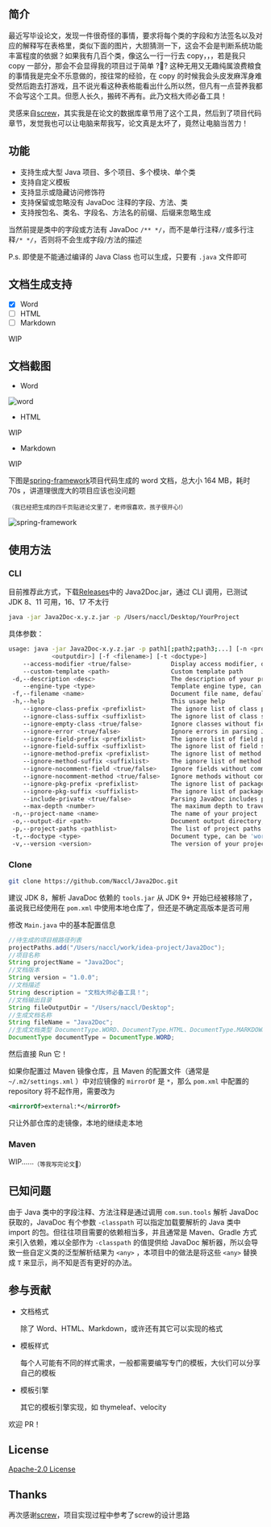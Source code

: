 ## 简介

最近写毕设论文，发现一件很奇怪的事情，要求将每个类的字段和方法签名以及对应的解释写在表格里，类似下面的图片，大胆猜测一下，这会不会是判断系统功能丰富程度的依据？如果我有几百个类，像这么一行一行去 copy，，，若是我只 copy 一部分，那会不会显得我的项目过于简单 ?🤯? 这种无用又无趣纯属浪费粮食的事情我是完全不乐意做的，按往常的经验，在 copy 的时候我会头皮发麻浑身难受然后跑去打游戏，且不说光看这种表格能看出什么所以然，但凡有一点营养我都不会写这个工具。但愿人长久，搬砖不再有。此乃文档大师必备工具！

灵感来自[screw](https://github.com/pingfangushi/screw)，其实我是在论文的数据库章节用了这个工具，然后到了项目代码章节，发觉我也可以让电脑来帮我写，论文真是太坏了，竟然让电脑当苦力！

## 功能

- 支持生成大型 Java 项目、多个项目、多个模块、单个类
- 支持自定义模板
- 支持显示或隐藏访问修饰符
- 支持保留或忽略没有 JavaDoc 注释的字段、方法、类
- 支持按包名、类名、字段名、方法名的前缀、后缀来忽略生成

当然前提是类中的字段或方法有 JavaDoc `/** */`，而不是单行注释`//`或多行注释`/* */`，否则将不会生成字段/方法的描述

P.s. 即使是不能通过编译的 Java Class 也可以生成，只要有 `.java` 文件即可

## 文档生成支持

- [x] Word
- [ ] HTML
- [ ] Markdown

WIP

## 文档截图

- Word

![word](./docs/word.png)

- HTML

WIP

- Markdown

WIP



下图是[spring-framework](https://github.com/spring-projects/spring-framework)项目代码生成的 word 文档，总大小 164 MB，耗时 70s ，讲道理很庞大的项目应该也没问题

<sub>（我已经把生成的四千页贴进论文里了，老师很喜欢，孩子很开心!）</sub>

![spring-framework](./docs/spring-framework.png)

## 使用方法

### CLI

目前推荐此方式，下载[Releases](https://github.com/Naccl/Java2Doc/releases)中的 Java2Doc.jar，通过 CLI 调用，已测试 JDK 8、11 可用，16、17 不太行

```sh
java -jar Java2Doc-x.y.z.jar -p /Users/naccl/Desktop/YourProject
```

具体参数：

```sh
usage: java -jar Java2Doc-x.y.z.jar -p path1[;path2;path3;...] [-n <projectname>] [-v <version>] [-d <desc>] [-o
            <outputdir>] [-f <filename>] [-t <doctype>]
    --access-modifier <true/false>           Display access modifier, default is true
    --custom-template <path>                 Custom template path
 -d,--description <desc>                     The description of your project
    --engine-type <type>                     Template engine type, can be 'freemarker'
 -f,--filename <name>                        Document file name, default is 'Java2Doc'
 -h,--help                                   This usage help
    --ignore-class-prefix <prefixlist>       The ignore list of class prefix, separated by ';'
    --ignore-class-suffix <suffixlist>       The ignore list of class suffix, separated by ';'
    --ignore-empty-class <true/false>        Ignore classes without field and method, default is false
    --ignore-error <true/false>              Ignore errors in parsing JavaDoc, default is true
    --ignore-field-prefix <prefixlist>       The ignore list of field prefix, separated by ';'
    --ignore-field-suffix <suffixlist>       The ignore list of field suffix, separated by ';'
    --ignore-method-prefix <prefixlist>      The ignore list of method prefix, separated by ';'
    --ignore-method-suffix <suffixlist>      The ignore list of method suffix, separated by ';'
    --ignore-nocomment-field <true/false>    Ignore fields without comment, default is false
    --ignore-nocomment-method <true/false>   Ignore methods without comment, default is false
    --ignore-pkg-prefix <prefixlist>         The ignore list of package prefix, separated by ';'
    --ignore-pkg-suffix <suffixlist>         The ignore list of package suffix, separated by ';'
    --include-private <true/false>           Parsing JavaDoc includes private classes and members, default is true
    --max-depth <number>                     The maximum depth to traverse a directory starting from project path
 -n,--project-name <name>                    The name of your project
 -o,--output-dir <path>                      Document output directory, default is current directory
 -p,--project-paths <pathlist>               The list of project paths you want to generate, separated by ';'
 -t,--doctype <type>                         Document type, can be 'word', 'html', 'md', default is 'word'
 -v,--version <version>                      The version of your project
```

### Clone

```sh
git clone https://github.com/Naccl/Java2Doc.git
```

建议 JDK 8，解析 JavaDoc 依赖的 `tools.jar` 从 JDK 9+ 开始已经被移除了，虽说我已经使用在 `pom.xml` 中使用本地仓库了，但还是不确定高版本是否可用

修改 `Main.java` 中的基本配置信息

```java
//待生成的项目根路径列表
projectPaths.add("/Users/naccl/work/idea-project/Java2Doc");
//项目名称
String projectName = "Java2Doc";
//文档版本
String version = "1.0.0";
//文档描述
String description = "文档大师必备工具！";
//文档输出目录
String fileOutputDir = "/Users/naccl/Desktop";
//生成文档名称
String fileName = "Java2Doc";
//生成文档类型 DocumentType.WORD、DocumentType.HTML、DocumentType.MARKDOWN
DocumentType documentType = DocumentType.WORD;
```

然后直接 Run 它！

如果你配置过 Maven 镜像仓库，且 Maven 的配置文件（通常是`~/.m2/settings.xml` ）中对应镜像的 `mirrorOf` 是 `*`，那么 `pom.xml` 中配置的 repository 将不起作用，需要改为

```xml
<mirrorOf>external:*</mirrorOf>
```

只让外部仓库的走镜像，本地的继续走本地

### Maven

WIP......<sub>（等我写完论文🥵）</sub>

## 已知问题

由于 Java 类中的字段注释、方法注释是通过调用 `com.sun.tools` 解析 JavaDoc 获取的，JavaDoc 有个参数 `-classpath` 可以指定加载要解析的 Java 类中 import 的包。但往往项目需要的依赖相当多，并且通常是 Maven、Gradle 方式来引入依赖，难以全部作为 `-classpath` 的值提供给 JavaDoc 解析器，所以会导致一些自定义类的泛型解析结果为 `<any>` ，本项目中的做法是将这些 `<any>` 替换成 `T` 来显示，尚不知是否有更好的办法。

## 参与贡献

- 文档格式

  除了 Word、HTML、Markdown，或许还有其它可以实现的格式

- 模板样式

  每个人可能有不同的样式需求，一般都需要编写专门的模板，大伙们可以分享自己的模板

- 模板引擎

  其它的模板引擎实现，如 thymeleaf、velocity

欢迎 PR！

## License

[Apache-2.0 License](https://github.com/Naccl/Java2Doc/blob/master/LICENSE)

## Thanks

再次感谢[screw](https://github.com/pingfangushi/screw)，项目实现过程中参考了screw的设计思路
